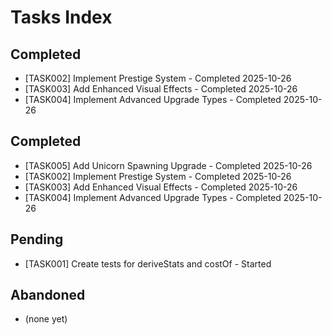 # Tasks Index

## Completed

- [TASK002] Implement Prestige System - Completed 2025-10-26
- [TASK003] Add Enhanced Visual Effects - Completed 2025-10-26
- [TASK004] Implement Advanced Upgrade Types - Completed 2025-10-26

## Completed

- [TASK005] Add Unicorn Spawning Upgrade - Completed 2025-10-26
- [TASK002] Implement Prestige System - Completed 2025-10-26
- [TASK003] Add Enhanced Visual Effects - Completed 2025-10-26
- [TASK004] Implement Advanced Upgrade Types - Completed 2025-10-26

## Pending

- [TASK001] Create tests for deriveStats and costOf - Started

## Abandoned

- (none yet)
